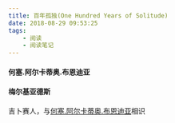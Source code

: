 ```yaml
---
title: 百年孤独(One Hundred Years of Solitude)
date: 2018-08-29 09:53:25
tags:
    - 阅读
    - 阅读笔记
---
```


#### 何塞.阿尔卡蒂奥.布恩迪亚

#### 梅尔基亚德斯
吉卜赛人，与[何塞.阿尔卡蒂奥.布恩迪亚](#何塞.阿尔卡蒂奥.布恩迪亚)相识